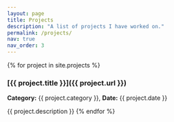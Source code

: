 ```yaml
---
layout: page
title: Projects
description: "A list of projects I have worked on."
permalink: /projects/
nav: true
nav_order: 3
---
```


{% for project in site.projects %}
### [{{ project.title }}]({{ project.url }})

**Category:** {{ project.category }}, **Date:** {{ project.date }}

{{ project.description }}
{% endfor %}